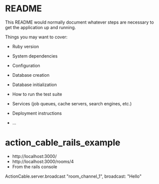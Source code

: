 # README

This README would normally document whatever steps are necessary to get the
application up and running.

Things you may want to cover:

* Ruby version

* System dependencies

* Configuration

* Database creation

* Database initialization

* How to run the test suite

* Services (job queues, cache servers, search engines, etc.)

* Deployment instructions

* ...
# action_cable_rails_example

* http://localhost:3000/
* http://localhost:3000/rooms/4
* From the rails console

ActionCable.server.broadcast "room_channel_1", broadcast: "Hello"

